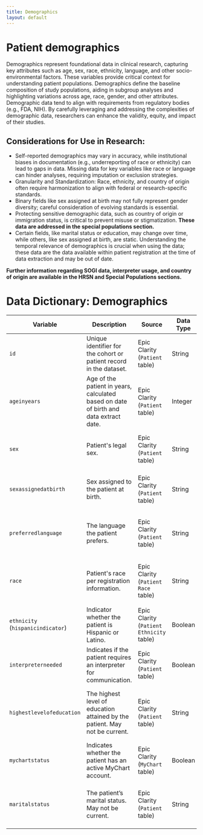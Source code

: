 ```yaml
---
title: Demographics
layout: default
---
```


# Patient demographics
Demographics represent foundational data in clinical research, capturing key attributes such as age, sex, race, ethnicity, language, and other socio-environmental factors. These variables provide critical context for understanding patient populations. Demographics define the baseline composition of study populations, aiding in subgroup analyses and highlighting variations across age, race, gender, and other attributes.
Demographic data tend to align with requirements from regulatory bodies (e.g., FDA, NIH). By carefully leveraging and addressing the complexities of demographic data, researchers can enhance the validity, equity, and impact of their studies.

## Considerations for Use in Research:

- Self-reported demographics may vary in accuracy, while institutional biases in documentation (e.g., underreporting of race or ethnicity) can lead to gaps in data. Missing data for key variables like race or language can hinder analyses, requiring imputation or exclusion strategies.
- Granularity and Standardization: Race, ethnicity, and country of origin often require harmonization to align with federal or research-specific standards.
- Binary fields like sex assigned at birth may not fully represent gender diversity; careful consideration of evolving standards is essential.
- Protecting sensitive demographic data, such as country of origin or immigration status, is critical to prevent misuse or stigmatization. **These data are addressed in the special populations section.**
- Certain fields, like marital status or education, may change over time, while others, like sex assigned at birth, are static. Understanding the temporal relevance of demographics is crucial when using the data; these data are the data available within patient registration at the time of data extraction and may be out of date.

**Further information regarding SOGI data, interpreter usage, and country of origin are available in the HRSN and Special Populations sections.**

# Data Dictionary: Demographics

| Variable                   | Description                                                                                       | Source                                    | Data Type   | Key Information                                                                                                   |
|----------------------------|---------------------------------------------------------------------------------------------------|-------------------------------------------|-------------|-------------------------------------------------------------------------------------------------------------------|
| `id`                   | Unique identifier for the cohort or patient record in the dataset.                               | Epic Clarity (`Patient` table)            | String      | Links demographic data to other tables or datasets.                                                             |
| `ageinyears`               | Age of the patient in years, calculated based on date of birth and data extract date.     | Epic Clarity (`Patient` table)            | Integer     | May change over time; often recalculated dynamically for reports or analyses.                                    |
| `sex`   | Patient's legal sex.                                                            | Epic Clarity (`Patient` table)            | String      | Values typically include "Male," "Female," or "Unknown."                                                         |
| `sexassignedatbirth`   | Sex assigned to the patient at birth.                                                            | Epic Clarity (`Patient` table)            | String      | Values typically include "Male," "Female," or "Unknown."                                                         |
| `preferredlanguage`    | The language the patient prefers.                                              | Epic Clarity (`Patient` table)            | String      | Important for ensuring effective communication and equitable care delivery.                                       |
| `race`            | Patient's race per registration information.                                          | Epic Clarity (`Patient Race` table)       | String      | Coded to align with federal and organizational race categories.                                              |
| `ethnicity` (`hispanicindicator`) | Indicator whether the patient is Hispanic or Latino.                                | Epic Clarity (`Patient Ethnicity` table)  | Boolean     | Values may include "Yes," "No," or "Unknown."                                                                    |
| `interpreterneeded`        | Indicates if the patient requires an interpreter for communication.                              | Epic Clarity (`Patient` table)            | Boolean     | "Yes" if interpreter services are needed, "No" otherwise.                                                        |
| `highestlevelofeducation`  | The highest level of education attained by the patient. May not be current.                                          | Epic Clarity (`Patient` table)            | String      | Values may include "High School," "Bachelor's Degree," "Graduate Degree," etc.                                   |
| `mychartstatus`            | Indicates whether the patient has an active MyChart account.                                     | Epic Clarity (`MyChart` table)            | Boolean     | "Yes" if the account is active, "No" if it is inactive or not created.                                           |
| `maritalstatus`            | The patient’s marital status. May not be current.                                                                 | Epic Clarity (`Patient` table)            | String      | Examples: "Single," "Married," "Divorced," "Widowed," or "Unknown."                                               |
